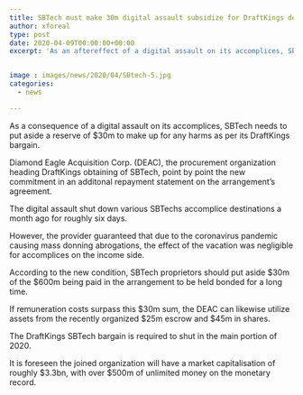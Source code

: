 ```yaml
---
title: SBTech must make 30m digital assault subsidize for DraftKings deal
author: xforeal 
type: post
date: 2020-04-09T00:00:00+00:00
excerpt: 'As an aftereffect of a digital assault on its accomplices, SBTech needs to put aside a store of $30m to make up for any harms as per its DraftKings deal '


image : images/news/2020/04/SBtech-5.jpg
categories:
  - news

---
```

As a consequence of a digital assault on its accomplices, SBTech needs to put aside a reserve of $30m to make up for any harms as per its DraftKings bargain. 

Diamond Eagle Acquisition Corp. (DEAC), the procurement organization heading DraftKings obtaining of SBTech, point by point the new commitment in an additonal repayment statement on the arrangement&#8217;s agreement. 

The digital assault shut down various SBTechs accomplice destinations a month ago for roughly six days. 

However, the provider guaranteed that due to the coronavirus pandemic causing mass donning abrogations, the effect of the vacation was negligible for accomplices on the income side. 

According to the new condition, SBTech proprietors should put aside $30m of the $600m being paid in the arrangement to be held bonded for a long time. 

If remuneration costs surpass this $30m sum, the DEAC can likewise utilize assets from the recently organized $25m escrow and $45m in shares. 

The DraftKings SBTech bargain is required to shut in the main portion of 2020. 

It is foreseen the joined organization will have a market capitalisation of roughly $3.3bn, with over $500m of unlimited money on the monetary record.